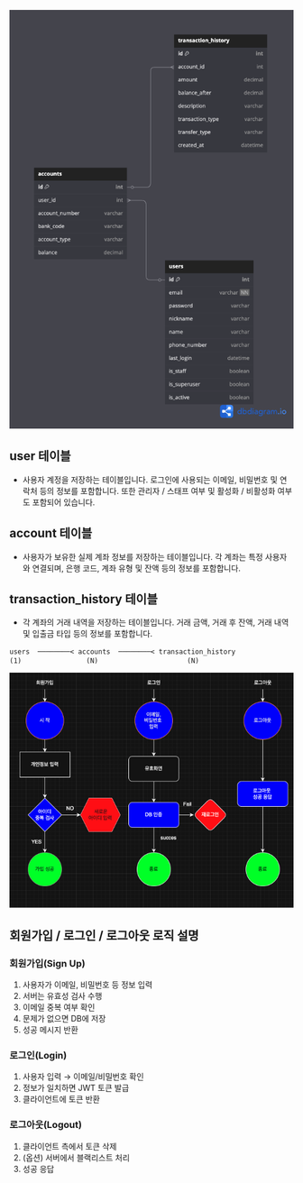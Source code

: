 ![ERD 다이어그램](images/erd.png)

## user 테이블
- 사용자 계정을 저장하는 테이블입니다. 
로그인에 사용되는 이메일, 비밀번호 및 연락처 등의 정보를 포함합니다.
또한 관리자 / 스태프 여부 및 활성화 / 비활성화 여부도 포함되어 있습니다.

## account 테이블
- 사용자가 보유한 실제 계좌 정보를 저장하는 테이블입니다.
각 계좌는 특정 사용자와 연결되며, 은행 코드, 계좌 유형 및 잔액 등의 정보를 포함합니다.

## transaction_history 테이블
- 각 계좌의 거래 내역을 저장하는 테이블입니다.
거래 금액, 거래 후 잔액, 거래 내역 및 입출금 타입 등의 정보를 포함합니다.

```
users  ────────< accounts  ────────< transaction_history
(1)                (N)                      (N)
```

![서비스 플로우차트](images/flowchart.png)

## 회원가입 / 로그인 / 로그아웃 로직 설명

### 회원가입(Sign Up)
1. 사용자가 이메일, 비밀번호 등 정보 입력
2. 서버는 유효성 검사 수행
3. 이메일 중복 여부 확인
4. 문제가 없으면 DB에 저장
5. 성공 메시지 반환

### 로그인(Login)
1. 사용자 입력 → 이메일/비밀번호 확인
2. 정보가 일치하면 JWT 토큰 발급
3. 클라이언트에 토큰 반환

### 로그아웃(Logout)
1. 클라이언트 측에서 토큰 삭제
2. (옵션) 서버에서 블랙리스트 처리
3. 성공 응답

